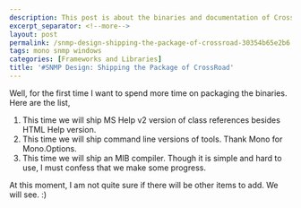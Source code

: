 ```yaml
---
description: This post is about the binaries and documentation of CrossRoad release.
excerpt_separator: <!--more-->
layout: post
permalink: /snmp-design-shipping-the-package-of-crossroad-30354b65e2b6
tags: mono snmp windows
categories: [Frameworks and Libraries]
title: '#SNMP Design: Shipping the Package of CrossRoad'
---
```

Well, for the first time I want to spend more time on packaging the binaries. Here are the list,

1. This time we will ship MS Help v2 version of class references besides HTML Help version.
1. This time we will ship command line versions of tools. Thank Mono for Mono.Options.
1. This time we will ship an MIB compiler. Though it is simple and hard to use, I must confess that we make some progress.

At this moment, I am not quite sure if there will be other items to add. We will see. :)
<!--more-->